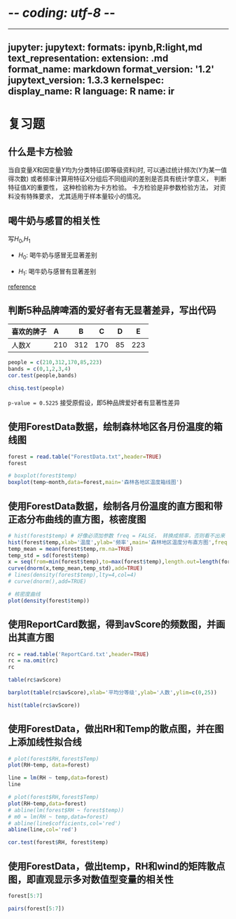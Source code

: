 # -*- coding: utf-8 -*-
---
jupyter:
  jupytext:
    formats: ipynb,R:light,md
    text_representation:
      extension: .md
      format_name: markdown
      format_version: '1.2'
      jupytext_version: 1.3.3
  kernelspec:
    display_name: R
    language: R
    name: ir
---

# 复习题


## 什么是卡方检验


当自变量$X$和因变量$Y$均为分类特征(即等级资料)时,
可以通过统计频次($Y$为某一值得次数)
或者频率计算用特征$X$分组后不同组间的差别是否具有统计学意义，
判断特征值$X$的重要性，
这种检验称为卡方检验。
卡方检验是非参数检验方法，
对资料没有特殊要求，
尤其适用于样本量较小的情况。


## 喝牛奶与感冒的相关性
写$H_0$,$H_1$


-   $H_0$: 喝牛奶与感冒无显著差别

-   $H_1$: 喝牛奶与感冒有显著差别

[reference](https://www.bioinfo-scrounger.com/archives/603/)


## 判断5种品牌啤酒的爱好者有无显著差异，写出代码
| 喜欢的牌子 | A   | B   | C   | D   | E   |
|:---------- |:--- | --- | --- | --- | --- |
| 人数$X$    | 210 | 312 | 170 | 85  | 223 | 

```R
people = c(210,312,170,85,223)
bands = c(0,1,2,3,4)
cor.test(people,bands)
```

```R
chisq.test(people)
```

`p-value = 0.5225` 接受原假设，即5种品牌爱好者有显著性差异


## 使用ForestData数据，绘制森林地区各月份温度的箱线图

```R
forest = read.table("ForestData.txt",header=TRUE)
forest
```

```R
# boxplot(forest$temp)
boxplot(temp~month,data=forest,main='森林各地区温度箱线图')
```

## 使用ForestData数据，绘制各月份温度的直方图和带正态分布曲线的直方图，核密度图

```R
# hist(forest$temp) # 好像必须加参数 freq = FALSE， 转换成频率，否则看不出来
hist(forest$temp,xlab='温度',ylab='频率',main='森林地区温度分布直方图',freq = FALSE)
temp_mean = mean(forest$temp,rm.na=TRUE)
temp_std = sd(forest$temp)
x = seq(from=min(forest$temp),to=max(forest$temp),length.out=length(forest$temp))
curve(dnorm(x,temp_mean,temp_std),add=TRUE)
# lines(density(forest$temp),lty=4,col=4)
# curve(dnorm(),add=TRUE)
```

```R
# 核密度曲线
plot(density(forest$temp))
```

## 使用ReportCard数据，得到avScore的频数图，并画出其直方图

```R
rc = read.table('ReportCard.txt',header=TRUE)
rc = na.omit(rc)
rc
```

```R
table(rc$avScore)
```

```R
barplot(table(rc$avScore),xlab='平均分等级',ylab='人数',ylim=c(0,25))
```

```R
hist(table(rc$avScore))
```

## 使用ForestData，做出RH和Temp的散点图，并在图上添加线性拟合线

```R
# plot(forest$RH,forest$Temp)
plot(RH~temp, data=forest)
```

```R
line = lm(RH ~ temp,data=forest)
line
```

```R
# plot(forest$RH,forest$Temp)
plot(RH~temp,data=forest)
# abline(lm(forest$RH ~ forest$temp))
# m0 = lm(RH ~ temp,data=forest)
# abline(line$cofficients,col='red')
abline(line,col='red')
```

```R
cor.test(forest$RH, forest$temp)
```

## 使用ForestData，做出temp，RH和wind的矩阵散点图，即直观显示多对数值型变量的相关性

```R
forest[5:7]
```

```R
pairs(forest[5:7])
```

```R

```

